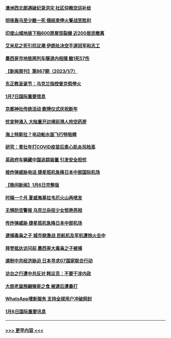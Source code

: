 #### [澳洲西北部遇破纪录洪灾 社区仰赖空运补给](../pages/prog202/a103620017.md?t=01081843) 
#### [彻夜轰乌至少酿一死 俄结束停火誓战至胜利](../pages/prog202/a103620007.md?t=01081843) 
#### [印度山城地层下陷600房屋现裂缝 近200居民撤离](../pages/prog202/a103619967.md?t=01081843) 
#### [艾米尼之死引抗议潮 伊朗处决空手道冠军和志工](../pages/prog202/a103619945.md?t=01081843) 
#### [墨西哥市地铁两列车隧道内相撞 酿1死57伤](../pages/prog202/a103619937.md?t=01081843) 
#### [【新闻周刊】第867期（2023/1/7）](../pages/prog202/a103619857.md?t=01081843) 
#### [东正教圣诞节：乌克兰指控普京假停火](../pages/prog202/a103619741.md?t=01081843) 
#### [1月7日国际重要信息](../pages/prog202/a103619736.md?t=01081843) 
#### [京都神社传统活动 歌牌仪式庆祝新年](../pages/prog202/a103619620.md?t=01081843) 
#### [忧变种涌入 大陆重开边境前港人抢空药房](../pages/prog202/a103619386.md?t=01081843) 
#### [海上特斯拉？电动船水面飞行特吸睛](../pages/prog202/a103619477.md?t=01081843) 
#### [研究：青壮年打COVID疫苗后患心肌炎风险高](../pages/prog202/a103619391.md?t=01081843) 
#### [英政府车辆藏中国追踪装置 引发安全担忧](../pages/prog202/a103619395.md?t=01081843) 
#### [接炸弹威胁电话 捷星班机急降日本中部国际机场](../pages/prog202/a103619334.md?t=01081843) 
#### [【晚间新闻】1月6日完整版](../pages/prog202/a103619138.md?t=01081843) 
#### [时隔一个月 夏威夷基拉韦厄火山再喷发](../pages/prog202/a103619010.md?t=01081843) 
#### [无惧防空警报 乌克兰杂技少女惊艳亮相](../pages/prog202/a103619033.md?t=01081843) 
#### [传炸弹威胁 捷星班机急降日本中部机场](../pages/prog202/a103619094.md?t=01081843) 
#### [逮捕毒枭之子 城市掀激战 民航机及军机遭炮火击中](../pages/prog202/a103618988.md?t=01081843) 
#### [拜登抵达访问前 墨西哥大毒枭之子被捕](../pages/prog202/a103618805.md?t=01081843) 
#### [遏制中共经济胁迫 日本寻求G7国家联合行动](../pages/prog202/a103618809.md?t=01081843) 
#### [访台之行遭中共反对 韩议员：不要干涉内政](../pages/prog202/a103618472.md?t=01081843) 
#### [大胆老鼠觊觎猴哥之食 被逮后遭暴打](../pages/prog202/a103618467.md?t=01081843) 
#### [WhatsApp增新服务 支持全球用户冲破网封](../pages/prog202/a103618456.md?t=01081843) 
#### [1月6日国际重要讯息](../pages/prog202/a103618485.md?t=01081843) 

----
#### [ >>> 更早内容 <<< ](../indexes/prog202-earlier.md)
